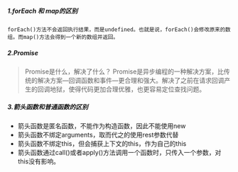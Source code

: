 ##### 1.forEach 和 map的区别
	forEach()方法不会返回执行结果，而是undefined。也就是说，forEach()会修改原来的数组。而map()方法会得到一个新的数组并返回。

##### 2.Promise
> Promise是什么，解决了什么？
	Promise是异步编程的一种解决方案，比传统的解决方案—回调函数和事件—更合理和强大。解决了之前在请求回调产生的回调地狱，使得代码更加合理优雅，也更容易定位查找问题。

##### 3.箭头函数和普通函数的区别
- 箭头函数是匿名函数，不能作为构造函数，因此不能使用new
- 箭头函数不绑定arguments，取而代之的使用rest参数代替
- 箭头函数不绑定this，但会捕获上下文的this，作为自己的this
- 箭头函数通过call()或者apply()方法调用一个函数时，只传入一个参数，对this没有影响。